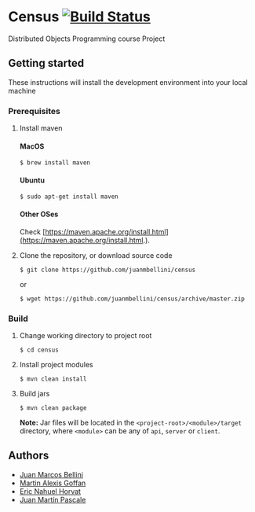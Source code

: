 # Census [![Build Status](https://travis-ci.org/juanmbellini/census.svg?branch=master)](https://travis-ci.org/juanmbellini/census)

Distributed Objects Programming course Project

## Getting started
These instructions will install the development environment into your local machine

### Prerequisites

1. Install maven

	#### MacOS
	```
	$ brew install maven
	```
	
	#### Ubuntu
	```
	$ sudo apt-get install maven
	```
	
	#### Other OSes
	Check [https://maven.apache.org/install.html](https://maven.apache.org/install.html.).

2. Clone the repository, or download source code
	
	```
	$ git clone https://github.com/juanmbellini/census
	```
	or
	
	```
	$ wget https://github.com/juanmbellini/census/archive/master.zip
	```

### Build

1. Change working directory to project root

	```
	$ cd census
	```

2. 	Install project modules

	```
	$ mvn clean install
	```
3. Build jars

	```
	$ mvn clean package
	```
	
	**Note:** Jar files will be located in the ```<project-root>/<module>/target``` directory, where ```<module>``` can be any of ```api```, ```server``` or ```client```.


## Authors

* [Juan Marcos Bellini](https://github.com/juanmbellini)
* [Martin Alexis Goffan](https://github.com/mgoffan)
* [Eric Nahuel Horvat](https://github.com/EricHorvat)
* [Juan Martín Pascale](https://github.com/jpascale)

